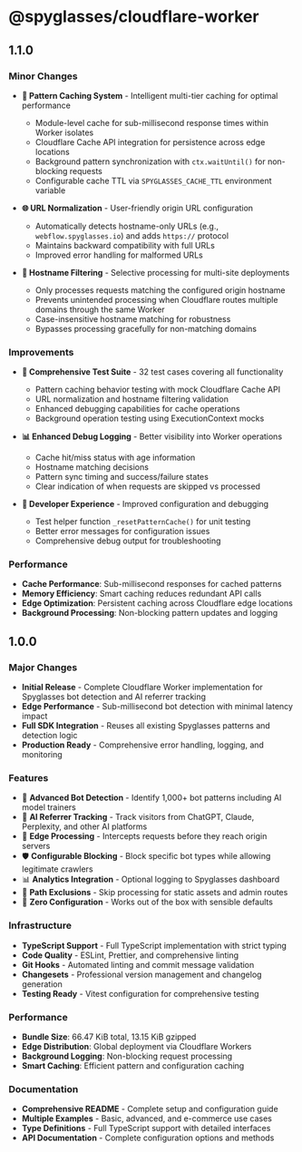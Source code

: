 # @spyglasses/cloudflare-worker

## 1.1.0

### Minor Changes

- **🚀 Pattern Caching System** - Intelligent multi-tier caching for optimal performance
  - Module-level cache for sub-millisecond response times within Worker isolates
  - Cloudflare Cache API integration for persistence across edge locations
  - Background pattern synchronization with `ctx.waitUntil()` for non-blocking requests
  - Configurable cache TTL via `SPYGLASSES_CACHE_TTL` environment variable

- **🌐 URL Normalization** - User-friendly origin URL configuration
  - Automatically detects hostname-only URLs (e.g., `webflow.spyglasses.io`) and adds `https://` protocol
  - Maintains backward compatibility with full URLs
  - Improved error handling for malformed URLs

- **🎯 Hostname Filtering** - Selective processing for multi-site deployments
  - Only processes requests matching the configured origin hostname
  - Prevents unintended processing when Cloudflare routes multiple domains through the same Worker
  - Case-insensitive hostname matching for robustness
  - Bypasses processing gracefully for non-matching domains

### Improvements

- **🧪 Comprehensive Test Suite** - 32 test cases covering all functionality
  - Pattern caching behavior testing with mock Cloudflare Cache API
  - URL normalization and hostname filtering validation
  - Enhanced debugging capabilities for cache operations
  - Background operation testing using ExecutionContext mocks

- **📊 Enhanced Debug Logging** - Better visibility into Worker operations
  - Cache hit/miss status with age information
  - Hostname matching decisions
  - Pattern sync timing and success/failure states
  - Clear indication of when requests are skipped vs processed

- **🔧 Developer Experience** - Improved configuration and debugging
  - Test helper function `_resetPatternCache()` for unit testing
  - Better error messages for configuration issues
  - Comprehensive debug output for troubleshooting

### Performance

- **Cache Performance**: Sub-millisecond responses for cached patterns
- **Memory Efficiency**: Smart caching reduces redundant API calls
- **Edge Optimization**: Persistent caching across Cloudflare edge locations
- **Background Processing**: Non-blocking pattern updates and logging

## 1.0.0

### Major Changes

- **Initial Release** - Complete Cloudflare Worker implementation for Spyglasses bot detection and AI referrer tracking
- **Edge Performance** - Sub-millisecond bot detection with minimal latency impact
- **Full SDK Integration** - Reuses all existing Spyglasses patterns and detection logic
- **Production Ready** - Comprehensive error handling, logging, and monitoring

### Features

- 🤖 **Advanced Bot Detection** - Identify 1,000+ bot patterns including AI model trainers
- 🧠 **AI Referrer Tracking** - Track visitors from ChatGPT, Claude, Perplexity, and other AI platforms
- 🚀 **Edge Processing** - Intercepts requests before they reach origin servers
- 🛡️ **Configurable Blocking** - Block specific bot types while allowing legitimate crawlers
- 📊 **Analytics Integration** - Optional logging to Spyglasses dashboard
- 🎯 **Path Exclusions** - Skip processing for static assets and admin routes
- 🔧 **Zero Configuration** - Works out of the box with sensible defaults

### Infrastructure

- **TypeScript Support** - Full TypeScript implementation with strict typing
- **Code Quality** - ESLint, Prettier, and comprehensive linting
- **Git Hooks** - Automated linting and commit message validation
- **Changesets** - Professional version management and changelog generation
- **Testing Ready** - Vitest configuration for comprehensive testing

### Performance

- **Bundle Size**: 66.47 KiB total, 13.15 KiB gzipped
- **Edge Distribution**: Global deployment via Cloudflare Workers
- **Background Logging**: Non-blocking request processing
- **Smart Caching**: Efficient pattern and configuration caching

### Documentation

- **Comprehensive README** - Complete setup and configuration guide
- **Multiple Examples** - Basic, advanced, and e-commerce use cases
- **Type Definitions** - Full TypeScript support with detailed interfaces
- **API Documentation** - Complete configuration options and methods 